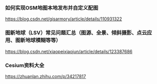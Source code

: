 ### 如何实现OSM地图本地发布并自定义配图

https://blog.csdn.net/gisarmory/article/details/110931322

### 图新地球（LSV）常见问题汇总（图源、全景、倾斜摄影、点云应用、图新地球模糊等等）

https://blog.csdn.net/xiaopeixiaojun/article/details/123387686

### Cesium资料大全

https://zhuanlan.zhihu.com/p/34217817















